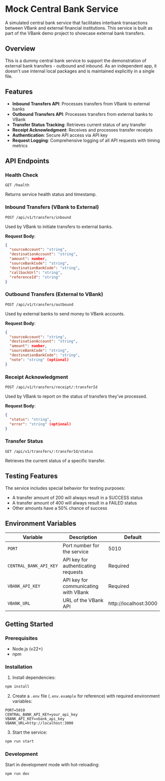 # Mock Central Bank Service

A simulated central bank service that facilitates interbank transactions between VBank and external financial institutions. This service is built as part of the VBank demo project to showcase external bank transfers.

## Overview

This is a dummy central bank service to support the demonstration of external bank transfers - outbound and inbound.
As an independent app, it doesn't use internal local packages and is maintained explicitly in a single file.

## Features

- **Inbound Transfers API**: Processes transfers from VBank to external banks
- **Outbound Transfers API**: Processes transfers from external banks to VBank
- **Transfer Status Tracking**: Retrieves current status of any transfer
- **Receipt Acknowledgment**: Receives and processes transfer receipts
- **Authentication**: Secure API access via API key
- **Request Logging**: Comprehensive logging of all API requests with timing metrics

## API Endpoints

### Health Check
```
GET /health
```
Returns service health status and timestamp.

### Inbound Transfers (VBank to External)
```
POST /api/v1/transfers/inbound
```
Used by VBank to initiate transfers to external banks.

**Request Body**:
```json
{
  "sourceAccount": "string",
  "destinationAccount": "string",
  "amount": number,
  "sourceBankCode": "string",
  "destinationBankCode": "string",
  "callbackUrl": "string",
  "referenceId": "string"
}
```

### Outbound Transfers (External to VBank)
```
POST /api/v1/transfers/outbound
```
Used by external banks to send money to VBank accounts.

**Request Body**:
```json
{
  "sourceAccount": "string",
  "destinationAccount": "string",
  "amount": number,
  "sourceBankCode": "string",
  "destinationBankCode": "string",
  "note": "string" (optional)
}
```

### Receipt Acknowledgment
```
POST /api/v1/transfers/receipt/:transferId
```
Used by VBank to report on the status of transfers they've processed.

**Request Body**:
```json
{
  "status": "string",
  "error": "string" (optional)
}
```

### Transfer Status
```
GET /api/v1/transfers/:transferId/status
```
Retrieves the current status of a specific transfer.

## Testing Features

The service includes special behavior for testing purposes:
- A transfer amount of 200 will always result in a SUCCESS status
- A transfer amount of 400 will always result in a FAILED status
- Other amounts have a 50% chance of success

## Environment Variables

| Variable | Description | Default |
|----------|-------------|---------|
| `PORT` | Port number for the service | 5010 |
| `CENTRAL_BANK_API_KEY` | API key for authenticating requests | Required |
| `VBANK_API_KEY` | API key for communicating with VBank | Required |
| `VBANK_URL` | URL of the VBank API | http://localhost:3000 |

## Getting Started

### Prerequisites
- Node.js (v22+)
- npm

### Installation

1. Install dependencies:
```bash
npm install
```

2. Create a `.env` file (`.env.example` for reference) with required environment variables:
```
PORT=5010
CENTRAL_BANK_API_KEY=your_api_key
VBANK_API_KEY=vbank_api_key
VBANK_URL=http://localhost:3000
```

3. Start the service:
```bash
npm run start
```

### Development

Start in development mode with hot-reloading:
```bash
npm run dev
```
